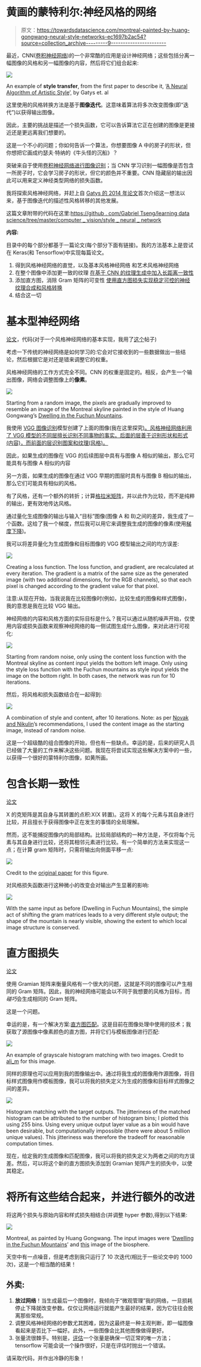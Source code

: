 # 黄画的蒙特利尔:神经风格的网络

> 原文：<https://towardsdatascience.com/montreal-painted-by-huang-gongwang-neural-style-networks-ec1697b2ac54?source=collection_archive---------9----------------------->

最近，CNN([卷积神经网络](https://www.wikiwand.com/en/Convolutional_neural_network))的一个非常酷的应用是设计神经网络；这些包括分离一幅图像的风格和另一幅图像的内容，然后将它们组合起来:

![](img/245de95ada00a5ab8df02b3b93fc84b8.png)

An example of **style transfer**, from the first paper to describe it, ‘[A Neural Algorithm of Artistic Style](https://arxiv.org/abs/1508.06576)’, by Gatys et. al

这里使用的风格转换方法是基于**图像迭代**。这意味着算法将多次改变图像(即“迭代”)以获得输出图像。

因此，主要的挑战是描述一个损失函数，它可以告诉算法它正在创建的图像是更接近还是更远离我们想要的。

这是一个不小的问题；你如何告诉一个算法，你想要图像 A 中的房子的形状，但你想把它画成约瑟夫·特纳的《牛头怪的沉船》？

突破来自于使用[卷积神经网络进行图像识别](https://medium.com/@gabrieltseng/learning-about-data-science-building-an-image-classifier-3f8252952329)；当 CNN 学习识别一幅图像是否包含一所房子时，它会学习房子的形状，但它的颜色并不重要。CNN 隐藏层的输出因此可以用来定义神经类型网络的损失函数。

我将探索风格神经网络，并赶上自 [Gatys 的 2014 年论文](https://arxiv.org/abs/1508.06576)首次介绍这一想法以来，基于图像迭代的描述性风格转移的其他发展。

这篇文章附带的代码在这里:[https://github . com/Gabriel Tseng/learning data science/tree/master/computer _ vision/style _ neural _ network](https://github.com/GabrielTseng/LearningDataScience/tree/master/computer_vision/style_neural_network)

**内容:**

目录中的每个部分都基于一篇论文(每个部分下面有链接)。我的方法基本上是尝试在 Keras(和 Tensorflow)中实现每篇论文。

1.  得到风格神经网络的直觉，以及基本风格神经网络
    和艺术风格神经网络
2.  在整个图像中添加更一致的纹理
    [在基于 CNN 的纹理生成中加入长距离一致性](https://arxiv.org/pdf/1606.01286)
3.  添加直方图，消除 Gram 矩阵的可变性
    [使用直方图损失实现稳定可控的神经纹理合成和风格转换](https://arxiv.org/abs/1701.08893)
4.  结合这一切

# 基本型神经网络

[论文](https://arxiv.org/abs/1508.06576)，代码(对于一个风格神经网络的基本实现，我用了[这个](http://blog.romanofoti.com/style_transfer/)帖子)

考虑一下传统的神经网络是如何学习的:它会对它接收到的一些数据做出一些结论，然后根据它是对还是错来调整它的权重。

风格神经网络的工作方式完全不同。CNN 的权重是固定的。相反，会产生一个输出图像，网络会调整图像上的**像素**。

![](img/5d6bfae43d35266651e4173cf18c7306.png)

Starting from a random image, the pixels are gradually improved to resemble an image of the Montreal skyline painted in the style of Huang Gongwang’s [Dwelling in the Fuchun Mountains](https://www.wikiwand.com/en/Dwelling_in_the_Fuchun_Mountains).

我使用 [VGG 图像识别](http://www.robots.ox.ac.uk/~vgg/research/very_deep/)模型创建了上面的图像(我在这里探究[)。风格神经网络利用了 VGG 模型的不同层擅长识别不同事物的事实。后面的层善于识别形状和形式(内容)，而前面的层识别图案和纹理(风格)。](https://medium.com/@gabrieltseng/learning-about-data-science-building-an-image-classifier-3f8252952329)

因此，如果生成的图像在 VGG 的后续图层中具有与图像 A 相似的输出，那么它可能具有与图像 A 相似的内容

另一方面，如果生成的图像在通过 VGG 早期的图层时具有与图像 B 相似的输出，那么它们可能具有相似的风格。

有了风格，还有一个额外的转折；计算[格拉米矩阵](https://www.wikiwand.com/en/Gramian_matrix)，并以此作为比较，而不是纯粹的输出，更有效地传达风格。

通过量化生成图像的输出与输入“目标”图像(图像 A 和 B)之间的差异，我生成了一个函数。这给了我一个梯度，然后我可以用它来调整我生成的图像的像素(使用[梯度下降](https://www.wikiwand.com/en/Gradient_descent))。

我可以将差异量化为生成图像和目标图像的 VGG 模型输出之间的均方误差:

![](img/e66aba369507e144ea922284c608e2bc.png)

Creating a loss function. The loss function, and gradient, are recalculated at every iteration. The gradient is a matrix of the same size as the generated image (with two additional dimensions, for the RGB channels), so that each pixel is changed according to the gradient value for that pixel.

注意:从现在开始，当我说我在比较图像时(例如，比较生成的图像和样式图像)，我的意思是我在比较 VGG 输出。

神经网络的内容和风格方面的实际目标是什么？我可以通过从随机噪声开始，仅使用内容或损失函数来观察神经网络的每一侧试图生成什么图像，来对此进行可视化:

![](img/0125c0446caa9f1c727ef2bfdc2e7965.png)

Starting from random noise, only using the content loss function with the Montreal skyline as content input yields the bottom left image. Only using the style loss function with the Fuchun mountains as style input yields the image on the bottom right. In both cases, the network was run for 10 iterations.

然后，将风格和损失函数结合在一起得到:

![](img/fa881aadc4812f0574dc2d91e416678b.png)

A combination of style and content, after 10 iterations. Note: as per [Novak and Nikulin](https://arxiv.org/abs/1605.04603)’s recommendations, I used the content image as the starting image, instead of random noise.

这是一个超级酷的组合图像的开始，但也有一些缺点。幸运的是，后来的研究人员已经做了大量的工作来解决这些问题。我现在将尝试实现这些解决方案中的一些，以获得一个很好的蒙特利尔图像，如黄所画。

# 包含长期一致性

[论文](https://www.google.ca/url?sa=t&rct=j&q=&esrc=s&source=web&cd=1&cad=rja&uact=8&ved=0ahUKEwij86eLxpXVAhWm8YMKHSA8DZwQFggoMAA&url=https%3A%2F%2Farxiv.org%2Fabs%2F1606.01286&usg=AFQjCNFH59W8FtSjSzexpbi2yaciMFrhmA)

X 的克矩阵是其自身与其转置的点积:X(X 转置)。这将 X 的每个元素与其自身进行比较，并且擅长于获得图像中正在发生的事情的全局理解。

然而，这不能捕捉图像内的局部结构。比较局部结构的一种方法是，不仅将每个元素与其自身进行比较，还将其相邻元素进行比较。有一个简单的方法来实现这一点；在计算 gram 矩阵时，只需将输出向侧面平移一点:

![](img/3edaa4a26e3505c541b2cbfcd0580575.png)

Credit to the [original paper](https://www.google.ca/url?sa=t&rct=j&q=&esrc=s&source=web&cd=1&cad=rja&uact=8&ved=0ahUKEwij86eLxpXVAhWm8YMKHSA8DZwQFggoMAA&url=https%3A%2F%2Farxiv.org%2Fabs%2F1606.01286&usg=AFQjCNFH59W8FtSjSzexpbi2yaciMFrhmA) for this figure.

对风格损失函数进行这种微小的改变会对输出产生显著的影响:

![](img/272a4c49edba91e205adb31ce132b527.png)

With the same input as before (Dwelling in Fuchun Mountains), the simple act of shifting the gram matrices leads to a very different style output; the shape of the mountain is nearly visible, showing the extent to which local image structure is conserved.

# 直方图损失

[论文](https://arxiv.org/abs/1701.08893)

使用 Gramian 矩阵来衡量风格有一个很大的问题，这就是不同的图像可以产生相同的 Gram 矩阵。因此，我的神经网络可能会以不同于我想要的风格为目标，而*碰巧*会生成相同的 Gram 矩阵。

这是一个问题。

幸运的是，有一个解决方案:[直方图匹配](https://www.wikiwand.com/en/Histogram_matching)。这是目前在图像处理中使用的技术；我获取了源图像中像素颜色的直方图，并将它们与模板图像进行匹配:

![](img/fe93b814244c209ae74ff93244d683c8.png)

An example of grayscale histogram matching with two images. Credit to [ali_m](https://stackoverflow.com/questions/32655686/histogram-matching-of-two-images-in-python-2-x) for this image.

同样的原理也可以应用到我的图像输出中。通过将我生成的图像用作源图像，将目标样式图像用作模板图像，我可以将我的损失定义为生成的图像和目标样式图像之间的差异。

![](img/a9ed9742a9aad41442f519c66bb7e8b2.png)

Histogram matching with the target outputs. The jitteriness of the matched histogram can be attributed to the number of histogram bins; I plotted this using 255 bins. Using every unique output layer value as a bin would have been desirable, but computationally impossible (there were about 5 million unique values). This jitteriness was therefore the tradeoff for reasonable computation times.

现在，给定我的生成图像和匹配图像，我可以将我的损失定义为两者之间的均方误差。然后，可以将这个新的直方图损失添加到 Gramian 矩阵产生的损失中，以使其稳定。

# 将所有这些结合起来，并进行额外的改进

将这两个损失与原始内容和样式损失相结合(并调整 hyper 参数),得到以下结果:

![](img/fee0c1da7f4cb4316019cddc918dd0d9.png)

Montreal, as painted by Huang Gongwang. The input images were ‘[Dwelling in the Fuchun Mountains](https://www.wikiwand.com/en/Dwelling_in_the_Fuchun_Mountains)’ and [this](https://s-media-cache-ak0.pinimg.com/originals/00/da/42/00da429ead71426599ef22a96106542d.jpg) image of the biosphere.

天空中有一点噪音，但是考虑到我只运行了 10 次迭代(相比于一些论文中的 1000 次)，这是一个相当酷的结果！

## 外卖:

1.  **放过网络**！当生成最后一个图像时，我倾向于“微观管理”我的网络，一旦损耗停止下降就改变参数。仅仅让网络运行就能产生最好的结果，因为它往往会脱离那些常规。
2.  调整风格神经网络的参数尤其困难，因为这最终是一种主观判断，即一幅图像看起来是否比下一幅好。此外，一些图像会比其他图像做得更好。
3.  张量流很棘手。特别是，[评估](https://stackoverflow.com/questions/33610685/in-tensorflow-what-is-the-difference-between-session-run-and-tensor-eval)一个张量是确保一切正常的唯一方法；tensorflow 可能会说一个操作很好，只是在评估时抛出一个错误。

请采取代码，并作出冷静的形象！